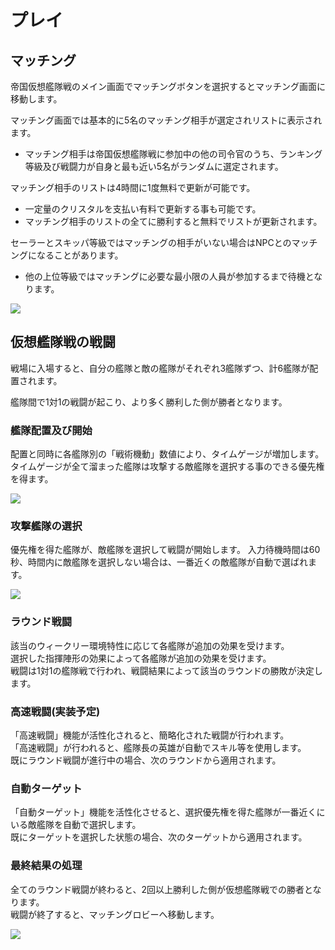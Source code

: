 # プレイ


## マッチング

帝国仮想艦隊戦のメイン画面でマッチングボタンを選択するとマッチング画面に移動します。<br>

マッチング画面では基本的に5名のマッチング相手が選定されリストに表示されます。
 - マッチング相手は帝国仮想艦隊戦に参加中の他の司令官のうち、ランキング等級及び戦闘力が自身と最も近い5名がランダムに選定されます。<br>

マッチング相手のリストは4時間に1度無料で更新が可能です。
 - 一定量のクリスタルを支払い有料で更新する事も可能です。
 - マッチング相手のリストの全てに勝利すると無料でリストが更新されます。<br>

セーラーとスキッパ等級ではマッチングの相手がいない場合はNPCとのマッチングになることがあります。
 - 他の上位等級ではマッチングに必要な最小限の人員が参加するまで待機となります。<br>

![](https://astrokings.s3.ap-northeast-2.amazonaws.com/html/img/help/1500_06.jpg)


## 仮想艦隊戦の戦闘

戦場に入場すると、自分の艦隊と敵の艦隊がそれぞれ3艦隊ずつ、計6艦隊が配置されます。<br>

艦隊間で1対1の戦闘が起こり、より多く勝利した側が勝者となります。<br>
 
### 艦隊配置及び開始
   配置と同時に各艦隊別の「戦術機動」数値により、タイムゲージが増加します。
   タイムゲージが全て溜まった艦隊は攻撃する敵艦隊を選択する事のできる優先権を得ます。<br>
   
![](https://astrokings.s3.ap-northeast-2.amazonaws.com/html/img/help/1500_07.jpg)

### 攻撃艦隊の選択
   優先権を得た艦隊が、敵艦隊を選択して戦闘が開始します。
   入力待機時間は60秒、時間内に敵艦隊を選択しない場合は、一番近くの敵艦隊が自動で選ばれます。<br>

![](https://astrokings.s3.ap-northeast-2.amazonaws.com/html/img/help/1500_08.jpg)

### ラウンド戦闘
   該当のウィークリー環境特性に応じて各艦隊が追加の効果を受けます。<br>
   選択した指揮陣形の効果によって各艦隊が追加の効果を受けます。<br>
   戦闘は1対1の艦隊戦で行われ、戦闘結果によって該当のラウンドの勝敗が決定します。<br>

### 高速戦闘(実装予定)
   「高速戦闘」機能が活性化されると、簡略化された戦闘が行われます。<br>
   「高速戦闘」が行われると、艦隊長の英雄が自動でスキル等を使用します。<br>
   既にラウンド戦闘が進行中の場合、次のラウンドから適用されます。<br>

### 自動ターゲット
   「自動ターゲット」機能を活性化させると、選択優先権を得た艦隊が一番近くにいる敵艦隊を自動で選択します。<br>
   既にターゲットを選択した状態の場合、次のターゲットから適用されます。<br>

### 最終結果の処理
   全てのラウンド戦闘が終わると、2回以上勝利した側が仮想艦隊戦での勝者となります。<br>
   戦闘が終了すると、マッチングロビーへ移動します。<br>
   
![](https://astrokings.s3.ap-northeast-2.amazonaws.com/html/img/help/1500_09.jpg)